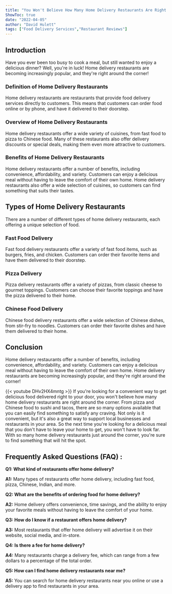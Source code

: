 ```yaml
---
title: "You Won't Believe How Many Home Delivery Restaurants Are Right Around the Corner!"
ShowToc: true 
date: "2022-04-05"
author: "David Hulett" 
tags: ["Food Delivery Services","Restaurant Reviews"]
---
```

## Introduction

Have you ever been too busy to cook a meal, but still wanted to enjoy a delicious dinner? Well, you're in luck! Home delivery restaurants are becoming increasingly popular, and they're right around the corner!

### Definition of Home Delivery Restaurants

Home delivery restaurants are restaurants that provide food delivery services directly to customers. This means that customers can order food online or by phone, and have it delivered to their doorstep.

### Overview of Home Delivery Restaurants

Home delivery restaurants offer a wide variety of cuisines, from fast food to pizza to Chinese food. Many of these restaurants also offer delivery discounts or special deals, making them even more attractive to customers.

### Benefits of Home Delivery Restaurants

Home delivery restaurants offer a number of benefits, including convenience, affordability, and variety. Customers can enjoy a delicious meal without having to leave the comfort of their own home. Home delivery restaurants also offer a wide selection of cuisines, so customers can find something that suits their tastes.

## Types of Home Delivery Restaurants

There are a number of different types of home delivery restaurants, each offering a unique selection of food.

### Fast Food Delivery

Fast food delivery restaurants offer a variety of fast food items, such as burgers, fries, and chicken. Customers can order their favorite items and have them delivered to their doorstep.

### Pizza Delivery

Pizza delivery restaurants offer a variety of pizzas, from classic cheese to gourmet toppings. Customers can choose their favorite toppings and have the pizza delivered to their home.

### Chinese Food Delivery

Chinese food delivery restaurants offer a wide selection of Chinese dishes, from stir-fry to noodles. Customers can order their favorite dishes and have them delivered to their home.

## Conclusion

Home delivery restaurants offer a number of benefits, including convenience, affordability, and variety. Customers can enjoy a delicious meal without having to leave the comfort of their own home. Home delivery restaurants are becoming increasingly popular, and they're right around the corner!

{{< youtube DHv2HX4mntg >}} 
If you're looking for a convenient way to get delicious food delivered right to your door, you won't believe how many home delivery restaurants are right around the corner. From pizza and Chinese food to sushi and tacos, there are so many options available that you can easily find something to satisfy any craving. Not only is it convenient, but it's also a great way to support local businesses and restaurants in your area. So the next time you're looking for a delicious meal that you don't have to leave your home to get, you won't have to look far. With so many home delivery restaurants just around the corner, you're sure to find something that will hit the spot.

## Frequently Asked Questions (FAQ) :
**Q1: What kind of restaurants offer home delivery?**

**A1:** Many types of restaurants offer home delivery, including fast food, pizza, Chinese, Indian, and more. 

**Q2: What are the benefits of ordering food for home delivery?**

**A2:** Home delivery offers convenience, time savings, and the ability to enjoy your favorite meals without having to leave the comfort of your home. 

**Q3: How do I know if a restaurant offers home delivery?**

**A3:** Most restaurants that offer home delivery will advertise it on their website, social media, and in-store. 

**Q4: Is there a fee for home delivery?**

**A4:** Many restaurants charge a delivery fee, which can range from a few dollars to a percentage of the total order. 

**Q5: How can I find home delivery restaurants near me?**

**A5:** You can search for home delivery restaurants near you online or use a delivery app to find restaurants in your area.



